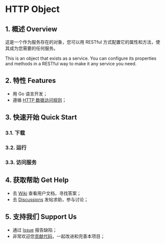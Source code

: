 # HTTP Object

## 1. 概述 Overview

这是一个作为服务存在的对象，您可以用 RESTful 方式配置它的属性和方法，使其成为您需要的任何服务。 

This is an object that exists as a service. You can configure its properties and methods in a RESTful way to make it any service you need.

## 2. 特性 Features

- 用 Go 语言开发；
- 遵循 [HTTP 数据访问规则](https://github.com/jialo-dev/http-data-access-rule)；

## 3. 快速开始 Quick Start

### 3.1. 下载

### 3.2. 运行

### 3.3. 访问服务

## 4. 获取帮助 Get Help

- 去 [Wiki](https://github.com/jialo-dev/http-object/wiki) 查看用户文档，寻找答案；
- 去 [Discussions](https://github.com/jialo-dev/http-object/discussions) 发帖求助，参与讨论；

## 5. 支持我们 Support Us

- 通过 [Issue](https://github.com/jialo-dev/http-object/issues) 报告缺陷；
- 非常欢迎您[贡献代码](https://github.com/jialo-dev/http-object/wiki)，一起改进和完善本项目；